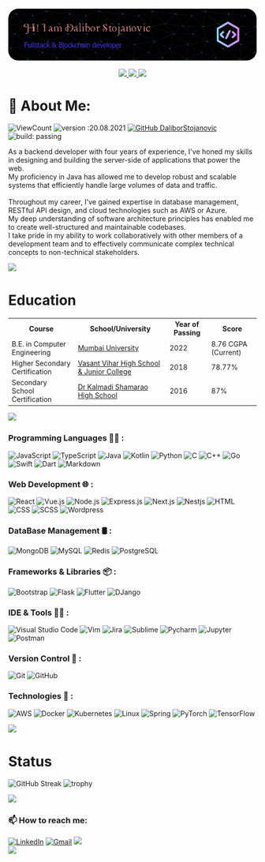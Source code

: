 [![bg][banner]][website]

<p id="socialIcons" align="center">
    <a href="https://linkedin.com/in/milblue789" alt="LinkedIn">
        <img src="https://img.shields.io/badge/-LinkedIn-blue?style=flat-square&logo=linkedin" />
    </a>
    <a href="https://hackerrank.com/milblue789" alt="HackerRank">
        <img src="https://img.shields.io/badge/-HackerRank-3a424f?style=flat-square&logo=hackerrank" />
    </a>
    <a href="https://stackoverflow.com/users/13870209/milblue789" alt="StackOverflow">
        <img src="https://img.shields.io/badge/-StackOverflow-FE7A16?style=flat-square&logo=stack-overflow&logoColor=white" />
    </a>
</p>

# 💫 About Me:

<!-- ![](https://komarev.com/ghpvc/?username=DaliborStojanovic&color=447ff7&label=Visitor+count) -->

![ViewCount](https://views.whatilearened.today/views/github/DaliborStojanovic/views.svg)
![version :20.08.2021](https://img.shields.io/badge/version-20.08.2021-informational)
[![GitHub DaliborStojanovic](https://img.shields.io/github/followers/DaliborStojanovic?label=follow&style=social)](https://github.com/DaliborStojanovic)
![build: passing](https://img.shields.io/badge/build-passing-success)

As a backend developer with four years of experience, I've honed my skills in designing and building the server-side of applications that power the web. <br>My proficiency in Java has allowed me to develop robust and scalable systems that efficiently handle large volumes of data and traffic.<br><br>Throughout my career, I've gained expertise in database management, RESTful API design, and cloud technologies such as AWS or Azure.<br>My deep understanding of software architecture principles has enabled me to create well-structured and maintainable codebases.<br>I take pride in my ability to work collaboratively with other members of a development team and to effectively communicate complex technical concepts to non-technical stakeholders.<br>

<img src="https://user-images.githubusercontent.com/73097560/115834477-dbab4500-a447-11eb-908a-139a6edaec5c.gif">

# Education

<table>
  <tr>
    <th>Course</th>
    <th>School/University</th>
    <th>Year of Passing</th>
    <th>Score</th>
  </tr>
  <tr>
    <td>B.E. in Computer Engineering</td>
    <td><a href="https://mu.ac.in/">Mumbai University</a></td>
    <td>2022</td>
    <td>8.76 CGPA (Current)</td>
  </tr>
  <tr>
    <td>Higher Secondary Certification</td>
    <td><a href="http://vvhs.edu.in/">Vasant Vihar High School & Junior College</a></td>
    <td>2018</td>
    <td>78.77%</td>
  </tr>
  <tr>
    <td>Secondary School Certification</td>
    <td><a href="https://kaveri.edu.in/khsg/">Dr Kalmadi Shamarao High School</a></td>
    <td>2016</td>
    <td>87%</td>
  </tr>
 </table>

<img src="https://user-images.githubusercontent.com/73097560/115834477-dbab4500-a447-11eb-908a-139a6edaec5c.gif">

### Programming Languages 👨‍💻 :
![JavaScript](https://img.shields.io/badge/-JavaScript-000?&logo=JavaScript)
![TypeScript](https://img.shields.io/badge/-TypeScript-000?&logo=TypeScript)
![Java](https://img.shields.io/badge/Java-000?style=flat&logo=CoffeeScript)
![Kotlin](https://img.shields.io/badge/Kotlin-000?style=flat&logo=Kotlin&logoColor=white)
![Python](https://img.shields.io/badge/-Python-000?&logo=Python)
![C](https://img.shields.io/badge/-C-000?&logo=C)
![C++](https://img.shields.io/badge/-C++-000?&logo=c%2b%2b)
![Go](https://img.shields.io/badge/-Go-000?&logo=go)
![Swift](https://img.shields.io/badge/-Swift-000?&logo=Swift)
![Dart](https://img.shields.io/badge/-Dart-000?&logo=Dart)
![Markdown](https://img.shields.io/badge/-Markdown-000?style=flat&logo=markdown)

### Web Development 🌐 :
![React](https://img.shields.io/badge/-React-000?&logo=React)
![Vue.js](https://img.shields.io/badge/-Vue-000?&logo=vue.js)
![Node.js](https://img.shields.io/badge/-Node.js-000?&logo=node.js)
![Express.js](https://img.shields.io/badge/-Express.js-000?&logo=express)
![Next.js](https://img.shields.io/badge/-Next.js-000?style=flat&logo=next.js)
![Nestjs](https://img.shields.io/badge/-NestJS-000?style=flat&logo=nestjs)
![HTML](https://img.shields.io/badge/-HTML-000?style=flat&logo=HTML5)
![CSS](https://img.shields.io/badge/-CSS-000?style=flat&logo=CSS3)
![SCSS](https://img.shields.io/badge/-SCSS-000?style=flat&logo=Sass)
![Wordpress](https://img.shields.io/badge/Wordpress-000?style=flat&logo=wordpress)

### DataBase Management 🛢 :
![MongoDB](https://img.shields.io/badge/-MongoDB-000?style=flat&logo=mongodb)
![MySQL](https://img.shields.io/badge/-MYSQL-000?&logo=MySQL)
![Redis](https://img.shields.io/badge/-Redis-000?&logo=Redis)
![PostgreSQL](https://img.shields.io/badge/-PostgreSQL-000?&logo=postgresql)

### Frameworks & Libraries 📦 :
![Bootstrap](https://img.shields.io/badge/-Bootstrap-000?style=flat&logo=bootstrap)
![Flask](https://img.shields.io/badge/-Flask-000?style=flat&logo=flask)
![Flutter](https://img.shields.io/badge/-Flutter-000?style=flat&logo=flutter)
![DJango](https://img.shields.io/badge/-DJango-000?style=flat&logo=django)

### IDE & Tools 👨‍🔧 :
![Visual Studio Code](https://img.shields.io/badge/-Visual%20Studio%20Code-000?style=flat&logo=visual-studio-code)
![Vim](https://img.shields.io/badge/Vim-000?style=flat&logo=vim)
![Jira](https://img.shields.io/badge/Jira-000?style=flat&logo=Jira)
![Sublime](https://img.shields.io/badge/SublimeText-000?style=flat&logo=sublime-text)
![Pycharm](https://img.shields.io/badge/Pycharm-000?style=flat&logo=pycharm)
![Jupyter](https://img.shields.io/badge/Jupyter-000?style=flat&logo=jupyter)
![Postman](https://img.shields.io/badge/Postman-000?style=flat&logo=postman)

### Version Control 🔧 :
![Git](https://img.shields.io/badge/-Git-000?style=flat&logo=git)
![GitHub](https://img.shields.io/badge/-GitHub-000?style=flat&logo=github)

### Technologies 🧰 :
![AWS](https://img.shields.io/badge/-AWS-000?&logo=Amazon-AWS)
![Docker](https://img.shields.io/badge/-Docker-000?&logo=Docker)
![Kubernetes](https://img.shields.io/badge/-Kubernetes-000?&logo=Kubernetes)
![Linux](https://img.shields.io/badge/-Linux-000?&logo=Linux)
![Spring](https://img.shields.io/badge/-Spring-000?&logo=Spring)
![PyTorch](https://img.shields.io/badge/-PyTorch-000?&logo=PyTorch)
![TensorFlow](https://img.shields.io/badge/-TensorFlow-000?&logo=TensorFlow)

<img src="https://user-images.githubusercontent.com/73097560/115834477-dbab4500-a447-11eb-908a-139a6edaec5c.gif">

# Status

![GitHub Streak](https://github-readme-streak-stats.herokuapp.com/?user=DaliborStojanovic&theme=algolia)
![trophy](https://github-profile-trophy.vercel.app/?username=DaliborStojanovic&theme=dracula&no-frame=true&margin-w=15&margin-h=15)

<img src="https://user-images.githubusercontent.com/73097560/115834477-dbab4500-a447-11eb-908a-139a6edaec5c.gif">

### 📫 How to reach me:

<div>
<a href="https://www.linkedin.com/in/milblue789/"><img alt="LinkedIn" src="https://img.shields.io/badge/linkedin%20-%230077B5.svg?&style=flat&logo=linkedin&logoColor=white"/></a>
<a href="mailto:milblue789@gmail.com"><img alt="Gmail" src="https://img.shields.io/badge/Gmail-D14836?style=flat&logo=gmail&logoColor=white" /></a>
<a href="https://instagram.com/milblue789"><img src="https://img.shields.io/badge/-Instagram_-E4405F?style=flat&logo=Instagram&logoColor=white"/></a>
<div>

<img src="https://user-images.githubusercontent.com/73097560/115834477-dbab4500-a447-11eb-908a-139a6edaec5c.gif">

[banner]: https://raw.githubusercontent.com/DaliborStojanovic/DaliborStojanovic/master/asset/github-header-image.png
[website]: https://ahsankhan.me
[github]: https://github.com/ahsankhan26
[linkedin]: https://linkedin.com/in/ahsankhan26
[hackerrank]: https://hackerrank.com/ahsankhan26
[instagram]: https://instagram.com/ahsankhan26
[stackoverflow]: https://stackoverflow.com/users/13870209/ahsan-khan
